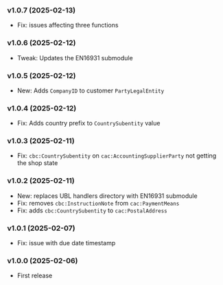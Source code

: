 ### v1.0.7 (2025-02-13)

- Fix: issues affecting three functions

### v1.0.6 (2025-02-12)

- Tweak: Updates the EN16931 submodule

### v1.0.5 (2025-02-12)

- New: Adds `CompanyID` to customer `PartyLegalEntity`

### v1.0.4 (2025-02-12)

- Fix: Adds country prefix to `CountrySubentity` value
  
### v1.0.3 (2025-02-11)

- Fix: `cbc:CountrySubentity` on `cac:AccountingSupplierParty` not getting the shop state

### v1.0.2 (2025-02-11)

- New: replaces UBL handlers directory with EN16931 submodule
- Fix: removes `cbc:InstructionNote` from `cac:PaymentMeans`
- Fix: adds `cbc:CountrySubentity` to `cac:PostalAddress`

### v1.0.1 (2025-02-07)

- Fix: issue with due date timestamp

### v1.0.0 (2025-02-06)

- First release
